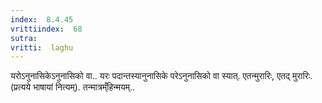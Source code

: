 ```yaml
---
index:  8.4.45
vrittiindex:  68
sutra: 
vritti:  laghu 
---
```


यरोऽनुनासिकेऽनुनासिको वा.. यरः पदान्तस्यानुनासिके परेऽनुनासिको वा स्यात्. एतन्मुरारिः, एतद् मुरारिः. (प्रत्यये भाषायां नित्यम्). तन्मात्रम्ँहिन्मयम्..


